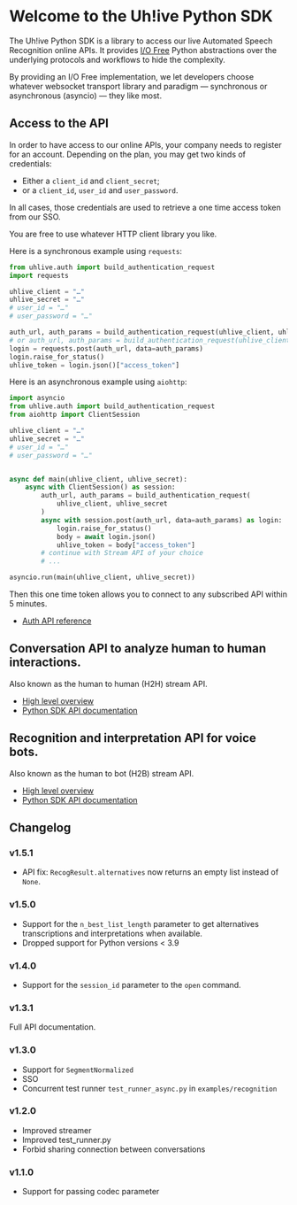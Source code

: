 # Welcome to the Uh!ive Python SDK

The Uh!ive Python SDK is a library to access our live Automated Speech Recognition online APIs.
It provides [I/O Free](https://sans-io.readthedocs.io/index.html) Python abstractions over the underlying protocols and workflows to hide the complexity.

By providing an I/O Free implementation, we let developers choose whatever websocket transport library and paradigm — synchronous or asynchronous (asyncio) — they like most.

## Access to the API

In order to have access to our online APIs, your company needs to register for an account. Depending on the plan, you may get two kinds of credentials:

* Either a `client_id` and `client_secret`;
* or a `client_id`, `user_id` and `user_password`.

In all cases, those credentials are used to retrieve a one time access token from our SSO.

You are free to use whatever HTTP client library you like.

Here is a synchronous example using `requests`:

```python
from uhlive.auth import build_authentication_request
import requests

uhlive_client = "…"
uhlive_secret = "…"
# user_id = "…"
# user_password = "…"

auth_url, auth_params = build_authentication_request(uhlive_client, uhlive_secret)
# or auth_url, auth_params = build_authentication_request(uhlive_client, user_id=user_id, user_pwd=user_password)
login = requests.post(auth_url, data=auth_params)
login.raise_for_status()
uhlive_token = login.json()["access_token"]
```

Here is an asynchronous example using `aiohttp`:

```python
import asyncio
from uhlive.auth import build_authentication_request
from aiohttp import ClientSession

uhlive_client = "…"
uhlive_secret = "…"
# user_id = "…"
# user_password = "…"


async def main(uhlive_client, uhlive_secret):
    async with ClientSession() as session:
        auth_url, auth_params = build_authentication_request(
            uhlive_client, uhlive_secret
        )
        async with session.post(auth_url, data=auth_params) as login:
            login.raise_for_status()
            body = await login.json()
            uhlive_token = body["access_token"]
        # continue with Stream API of your choice
        # ...

asyncio.run(main(uhlive_client, uhlive_secret))
```

Then this one time token allows you to connect to any subscribed API within 5 minutes.

* [Auth API reference](auth.md)


## Conversation API to analyze human to human interactions.

Also known as the human to human (H2H) stream API.

* [High level overview](https://docs.allo-media.net/stream-h2h/overview/#high-level-overview-and-concepts)
* [Python SDK API documentation](conversation_api.md)

## Recognition and interpretation API for voice bots.

Also known as the human to bot (H2B) stream API.

* [High level overview](https://docs.allo-media.net/stream-h2b/#real-time-stream-api-for-voicebots)
* [Python SDK API documentation](recognition_api.md)


## Changelog

### v1.5.1

* API fix: `RecogResult.alternatives` now returns an empty list instead of `None`.

### v1.5.0

* Support for the `n_best_list_length` parameter to get alternatives transcriptions and interpretations
  when available.
* Dropped support for Python versions < 3.9

### v1.4.0

* Support for the `session_id` parameter to the `open` command.

### v1.3.1

Full API documentation.

### v1.3.0

* Support for `SegmentNormalized`
* SSO
* Concurrent test runner `test_runner_async.py` in `examples/recognition`

### v1.2.0

* Improved streamer
* Improved test_runner.py
* Forbid sharing connection between conversations

### v1.1.0

* Support for passing codec parameter

